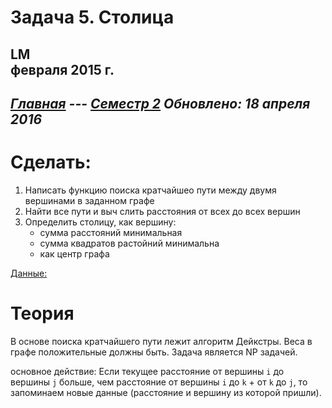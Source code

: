 # Задача 5. Столица
LM  
 февраля 2015 г.  
----------------------
*[Главная](http://leonovmx.github.io/info/index.html) --- [Семестр 2](./index/html)*
*Обновлено: 18 апреля 2016*
----------------------

# Сделать:

1) Написать функцию поиска кратчайшео пути между двумя вершинами в заданном графе
2) Найти все пути и выч слить расстояния от всех до всех вершин
3) Определить столицу, как вершину:
    - сумма расстояний минимальная
    - сумма квадратов растойний минимальна
    - как центр графа
    
[Данные:](https://github.com/leonovmx/info/blob/gh-pages/s2/shatl_graph.RData?raw=true)

# Теория 

В основе поиска кратчайшего пути лежит алгоритм Дейкстры. 
Веса в графе положительные должны быть. Задача является NP задачей. 

основное действие: Если текущее расстояние от вершины `i` до вершины `j` 
больше, чем расстояние от вершины `i` до `k` + от `k` до `j`, то запоминаем новые данные (расстояние и вершину из которой пришли).
